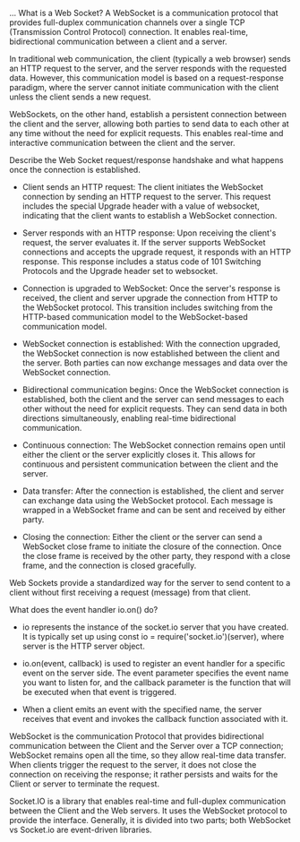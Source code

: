 ...
What is a Web Socket?
   A WebSocket is a communication protocol that provides full-duplex communication channels over a single TCP (Transmission Control Protocol) connection. It enables real-time, bidirectional communication between a client and a server.

   In traditional web communication, the client (typically a web browser) sends an HTTP request to the server, and the server responds with the requested data. However, this communication model is based on a request-response paradigm, where the server cannot initiate communication with the client unless the client sends a new request.

   WebSockets, on the other hand, establish a persistent connection between the client and the server, allowing both parties to send data to each other at any time without the need for explicit requests. This enables real-time and interactive communication between the client and the server.


Describe the Web Socket request/response handshake and what happens once the connection is established.
   - Client sends an HTTP request: The client initiates the WebSocket connection by sending an HTTP request to the server. This request includes the special Upgrade header with a value of websocket, indicating that the client wants to establish a WebSocket connection.

   - Server responds with an HTTP response: Upon receiving the client's request, the server evaluates it. If the server supports WebSocket connections and accepts the upgrade request, it responds with an HTTP response. This response includes a status code of 101 Switching Protocols and the Upgrade header set to websocket.

   - Connection is upgraded to WebSocket: Once the server's response is received, the client and server upgrade the connection from HTTP to the WebSocket protocol. This transition includes switching from the HTTP-based communication model to the WebSocket-based communication model.

   - WebSocket connection is established: With the connection upgraded, the WebSocket connection is now established between the client and the server. Both parties can now exchange messages and data over the WebSocket connection.

   - Bidirectional communication begins: Once the WebSocket connection is established, both the client and the server can send messages to each other without the need for explicit requests. They can send data in both directions simultaneously, enabling real-time bidirectional communication.

   - Continuous connection: The WebSocket connection remains open until either the client or the server explicitly closes it. This allows for continuous and persistent communication between the client and the server.

   - Data transfer: After the connection is established, the client and server can exchange data using the WebSocket protocol. Each message is wrapped in a WebSocket frame and can be sent and received by either party.

   - Closing the connection: Either the client or the server can send a WebSocket close frame to initiate the closure of the connection. Once the close frame is received by the other party, they respond with a close frame, and the connection is closed gracefully.


Web Sockets provide a standardized way for the server to send content to a client without first receiving a request (message) from that client.

What does the event handler io.on() do?

   - io represents the instance of the socket.io server that you have created. It is typically set up using const io = require('socket.io')(server), where server is the HTTP server object.

   - io.on(event, callback) is used to register an event handler for a specific event on the server side. The event parameter specifies the event name you want to listen for, and the callback parameter is the function that will be executed when that event is triggered.

   - When a client emits an event with the specified name, the server receives that event and invokes the callback function associated with it.

WebSocket is the communication Protocol that provides bidirectional communication between the Client and the Server over a TCP connection; WebSocket remains open all the time, so they allow real-time data transfer. When clients trigger the request to the server, it does not close the connection on receiving the response; it rather persists and waits for the Client or server to terminate the request.

Socket.IO is a library that enables real-time and full-duplex communication between the Client and the Web servers. It uses the WebSocket protocol to provide the interface. Generally, it is divided into two parts; both WebSocket vs Socket.io are event-driven libraries.